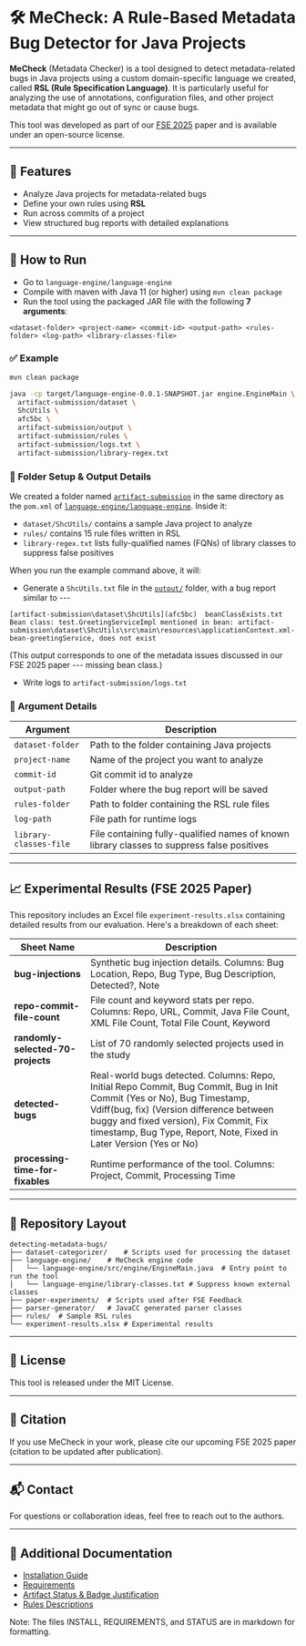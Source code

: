 # 🛠️ MeCheck: A Rule-Based Metadata Bug Detector for Java Projects

**MeCheck** (Metadata Checker) is a tool designed to detect metadata-related bugs in Java projects using a custom domain-specific language we created, called **RSL (Rule Specification Language)**. It is particularly useful for analyzing the use of annotations, configuration files, and other project metadata that might go out of sync or cause bugs.

This tool was developed as part of our [FSE 2025](https://arxiv.org/abs/2502.14463) paper and is available under an open-source license.

---

## 📌 Features

- Analyze Java projects for metadata-related bugs
- Define your own rules using **RSL**
- Run across commits of a project
- View structured bug reports with detailed explanations

---

## 🚀 How to Run

- Go to `language-engine/language-engine`
- Compile with maven with Java 11 (or higher) using `mvn clean package`
- Run the tool using the packaged JAR file with the following **7 arguments**:

```
<dataset-folder> <project-name> <commit-id> <output-path> <rules-folder> <log-path> <library-classes-file>
```

### ✅ Example

```bash
mvn clean package

java -cp target/language-engine-0.0.1-SNAPSHOT.jar engine.EngineMain \
  artifact-submission/dataset \
  ShcUtils \
  afc5bc \
  artifact-submission/output \
  artifact-submission/rules \
  artifact-submission/logs.txt \
  artifact-submission/library-regex.txt
```

### 🧾 Folder Setup & Output Details

We created a folder named [`artifact-submission`](language-engine/language-engine/artifact-submission/) in the same directory as the `pom.xml` of [`language-engine/language-engine`](language-engine/language-engine/). Inside it:

- `dataset/ShcUtils/` contains a sample Java project to analyze  
- `rules/` contains 15 rule files written in RSL  
- `library-regex.txt` lists fully-qualified names (FQNs) of library classes to suppress false positives  

When you run the example command above, it will:

- Generate a `ShcUtils.txt` file in the [`output/`](language-engine/language-engine/artifact-submission/output/) folder, with a bug report similar to ---

```
[artifact-submission\dataset\ShcUtils](afc5bc)	beanClassExists.txt	Bean class: test.GreetingServiceImpl mentioned in bean: artifact-submission\dataset\ShcUtils\src\main\resources\applicationContext.xml-bean-greetingService, does not exist
```
(This output corresponds to one of the metadata issues discussed in our FSE 2025 paper --- missing bean class.)
- Write logs to `artifact-submission/logs.txt`

### 📂 Argument Details

| Argument | Description |
|----------|-------------|
| `dataset-folder` | Path to the folder containing Java projects |
| `project-name` | Name of the project you want to analyze |
| `commit-id` | Git commit id to analyze |
| `output-path` | Folder where the bug report will be saved |
| `rules-folder` | Path to folder containing the RSL rule files |
| `log-path` | File path for runtime logs |
| `library-classes-file` | File containing fully-qualified names of known library classes to suppress false positives |

---

## 📈 Experimental Results (FSE 2025 Paper)

This repository includes an Excel file `experiment-results.xlsx` containing detailed results from our evaluation. Here's a breakdown of each sheet:

| Sheet Name | Description |
|------------|-------------|
| **bug-injections** | Synthetic bug injection details. Columns: Bug Location, Repo, Bug Type, Bug Description, Detected?, Note |
| **repo-commit-file-count** | File count and keyword stats per repo. Columns: Repo, URL, Commit, Java File Count, XML File Count, Total File Count, Keyword |
| **randomly-selected-70-projects** | List of 70 randomly selected projects used in the study |
| **detected-bugs** | Real-world bugs detected. Columns: Repo, Initial Repo Commit, Bug Commit, Bug in Init Commit (Yes or No), Bug Timestamp, Vdiff(bug, fix) (Version difference between buggy and fixed version), Fix Commit, Fix timestamp, Bug Type, Report, Note, Fixed in Later Version (Yes or No) |
| **processing-time-for-fixables** | Runtime performance of the tool. Columns: Project, Commit, Processing Time |

---

## 📁 Repository Layout

```
detecting-metadata-bugs/
├── dataset-categorizer/	# Scripts used for processing the dataset
├── language-engine/	# MeCheck engine code
│   └── language-engine/src/engine/EngineMain.java	# Entry point to run the tool
│   └── language-engine/library-classes.txt	# Suppress known external classes
├── paper-experiments/	# Scripts used after FSE Feedback
├── parser-generator/	# JavaCC generated parser classes
├── rules/	# Sample RSL rules
└── experiment-results.xlsx	# Experimental results
```

---

## 📝 License

This tool is released under the MIT License.

---

## 🤝 Citation

If you use MeCheck in your work, please cite our upcoming FSE 2025 paper (citation to be updated after publication).

---

## 📬 Contact

For questions or collaboration ideas, feel free to reach out to the authors.

---

## 📄 Additional Documentation

- [Installation Guide](docs/INSTALL.md)
- [Requirements](docs/REQUIREMENTS.md)
- [Artifact Status & Badge Justification](docs/STATUS.md)
- [Rules Descriptions](rules/README.md)

Note: The files INSTALL, REQUIREMENTS, and STATUS are in markdown for formatting.